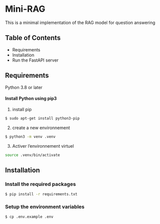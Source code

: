 # Mini-RAG

This is a minimal implementation of the RAG model for question answering


## Table of Contents
- Requirements
- Installation
- Run the FastAPI server



## Requirements

  Python 3.8 or later

  #### Install Python using pip3

1) install pip 

```bash 
$ sudo apt-get install python3-pip
```

2)  create a new environnement 

```bash
$ python3 -m venv .venv
```

3) Activer l’environnement virtuel 
```bash 
source .venv/bin/activate
```

## Installation


### Install the required packages

```bash 
$ pip install -r requirements.txt
```

### Setup the environment variables
```bash 
$ cp .env.example .env
```
